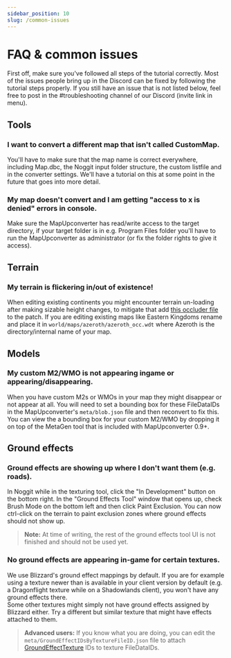 ```yaml
---
sidebar_position: 10
slug: /common-issues
---
```


# FAQ & common issues
First off, make sure you've followed all steps of the tutorial correctly. Most of the issues people bring up in the Discord can be fixed by following the tutorial steps properly. If you still have an issue that is not listed below, feel free to post in the #troubleshooting channel of our Discord (invite link in menu).

## Tools
### I want to convert a different map that isn't called CustomMap.
You'll have to make sure that the map name is correct everywhere, including Map.dbc, the Noggit input folder structure, the custom listfile and in the converter settings. We'll have a tutorial on this at some point in the future that goes into more detail.

### My map doesn't convert and I am getting "access to x is denied" errors in console.
Make sure the MapUpconverter has read/write access to the target directory, if your target folder is in e.g. Program Files folder you'll have to run the MapUpconverter as administrator (or fix the folder rights to give it access). 

## Terrain
### My terrain is flickering in/out of existence!
When editing existing continents you might encounter terrain un-loading after making sizable height changes, to mitigate that add [this occluder file](pathname:///resources/yourmapname_occ.wdt) to the patch. If you are editing existing maps like Eastern Kingdoms rename and place it in `world/maps/azeroth/azeroth_occ.wdt` where Azeroth is the directory/internal name of your map.

## Models
### My custom M2/WMO is not appearing ingame or appearing/disappearing.
When you have custom M2s or WMOs in your map they might disappear or not appear at all. You will need to set a bounding box for these FileDataIDs in the MapUpconverter's `meta/blob.json` file and then reconvert to fix this. You can view the a bounding box for your custom M2/WMO by dropping it on top of the MetaGen tool that is included with MapUpconverter 0.9+.

## Ground effects
### Ground effects are showing up where I don't want them (e.g. roads).
In Noggit while in the texturing tool, click the "In Development" button on the bottom right. In the "Ground Effects Tool" window that opens up, check Brush Mode on the bottom left and then click Paint Exclusion. You can now ctrl-click on the terrain to paint exclusion zones where ground effects should not show up. 
> **Note:** At time of writing, the rest of the ground effects tool UI is not finished and should not be used yet.

### No ground effects are appearing in-game for certain textures.
We use Blizzard's ground effect mappings by default. If you are for example using a texture newer than is available in your client version by default (e.g. a Dragonflight texture while on a Shadowlands client), you won't have any ground effects there.  
Some other textures might simply not have ground effects assigned by Blizzard either. Try a different but similar texture that might have effects attached to them. 
> **Advanced users:** If you know what you are doing, you can edit the `meta/GroundEffectIDsByTextureFileID.json` file to attach [GroundEffectTexture](https://wago.tools/db2/GroundEffectTexture?build=9.2.7.45745) IDs to texture FileDataIDs.